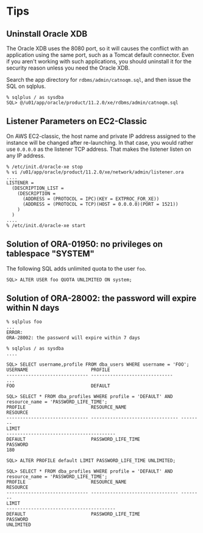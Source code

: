 # Tips

## Uninstall Oracle XDB

The Oracle XDB uses the 8080 port, so it will causes the conflict with an application using the same port, such as a Tomcat default connector. Even if you aren't working with such applications, you should uninstall it for the security reason unless you need the Oracle XDB.

Search the app directory for `rdbms/admin/catnoqm.sql`, and then issue the SQL on sqlplus.

    % sqlplus / as sysdba
    SQL> @/u01/app/oracle/product/11.2.0/xe/rdbms/admin/catnoqm.sql


## Listener Parameters on EC2-Classic

On AWS EC2-classic, the host name and private IP address assigned to the instance will be changed after re-launching.  In that case, you would rather use `0.0.0.0` as the listener TCP address. That makes the listener listen on any IP address.

    % /etc/init.d/oracle-xe stop
    % vi /u01/app/oracle/product/11.2.0/xe/network/admin/listener.ora
    ....
    LISTENER =
      (DESCRIPTION_LIST =
        (DESCRIPTION =
          (ADDRESS = (PROTOCOL = IPC)(KEY = EXTPROC_FOR_XE))
          (ADDRESS = (PROTOCOL = TCP)(HOST = 0.0.0.0)(PORT = 1521))
        )
      )
    ....
    % /etc/init.d/oracle-xe start

## Solution of ORA-01950: no privileges on tablespace "SYSTEM"

The following SQL adds unlimited quota to the user `foo`.

    SQL> ALTER USER foo QUOTA UNLIMITED ON system;

## Solution of ORA-28002: the password will expire within N days

    % sqlplus foo
    ...
    ERROR:
    ORA-28002: the password will expire within 7 days

    % sqlplus / as sysdba
    ....

    SQL> SELECT username,profile FROM dba_users WHERE username = 'FOO';
    USERNAME                       PROFILE
    ------------------------------ ------------------------------
    ...
    FOO                            DEFAULT

    SQL> SELECT * FROM dba_profiles WHERE profile = 'DEFAULT' AND resource_name = 'PASSWORD_LIFE_TIME';
    PROFILE                        RESOURCE_NAME                    RESOURCE
    ------------------------------ -------------------------------- --------
    LIMIT
    ----------------------------------------
    DEFAULT                        PASSWORD_LIFE_TIME               PASSWORD
    180

    SQL> ALTER PROFILE default LIMIT PASSWORD_LIFE_TIME UNLIMITED;

    SQL> SELECT * FROM dba_profiles WHERE profile = 'DEFAULT' AND resource_name = 'PASSWORD_LIFE_TIME';
    PROFILE                        RESOURCE_NAME                    RESOURCE
    ------------------------------ -------------------------------- --------
    LIMIT
    ----------------------------------------
    DEFAULT                        PASSWORD_LIFE_TIME               PASSWORD
    UNLIMITED
